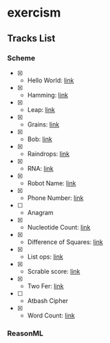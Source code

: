 # exercism

Tracks List
---

### Scheme

- [x] - Hello World: [link](https://exercism.io/my/solutions/aec52e8e31f9460a9e6197cfe97d5ac5)
- [x] - Hamming: [link](https://exercism.io/my/solutions/b622315ddac849219f5a40624f92d5e9)
- [x] - Leap: [link](https://exercism.io/my/solutions/c73525e69d644157b89c56bfa3cb4048) 
- [x] - Grains: [link](https://exercism.io/my/solutions/10777951ed9e4c2b8cc69f3f9f4874b9)
- [x] - Bob: [link](https://exercism.io/my/solutions/62ac4b28b10343858113e8b6cbdab5e0)
- [x] - Raindrops: [link](https://exercism.io/my/solutions/a8671958741545f691377c0fa8d91032)
- [x] - RNA: [link](https://exercism.io/my/solutions/7e214141d3e146edb85c843dee785444)
- [x] - Robot Name: [link](https://exercism.io/my/solutions/d183aa4174df497c9e34c45c4755c2e6)
- [x] - Phone Number: [link](https://exercism.io/my/solutions/a0d036e5700e4f03b90f6a4c88ec2ae8)
- [ ] - Anagram
- [x] - Nucleotide Count: [link](https://exercism.io/my/solutions/8b9e555479b147a89e22627a0adb088c)
- [x] - Difference of Squares: [link](https://exercism.io/my/solutions/03537bed85a94321aa1d740b552dd4d1)
- [x] - List ops: [link](https://exercism.io/my/solutions/a3297aec1d7f4d6a97222c4ad5279e92)
- [x] - Scrable score: [link](https://exercism.io/my/solutions/81907e6f341443f499e036dd57317c6e)
- [x] - Two Fer: [link](https://exercism.io/my/solutions/a966c32cea2d46deacd66f4ca400618d)
- [ ] - Atbash Cipher
- [x] - Word Count: [link](https://exercism.io/my/solutions/fd8c57e4bd98455fb96969b384dd05bf)

### ReasonML
